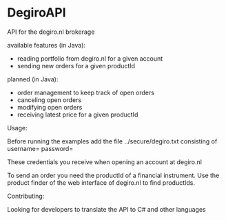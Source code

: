DegiroAPI
=========


API for the degiro.nl brokerage


available features (in Java):
- reading portfolio from degiro.nl for a given account
- sending new orders for a given productId

planned (in Java):
- order management to keep track of open orders
- canceling open orders
- modifying open orders
- receiving latest price for a given productId


Usage:

Before running the examples add the file
../secure/degiro.txt
consisting of
username=<username>
password=<password>

These credentials you receive when opening an account at degiro.nl

To send an order you need the productId of a financial instrument. Use the product finder of the web interface of degiro.nl to find productIds.


Contributing:

Looking for developers to translate the API to C# and other languages

